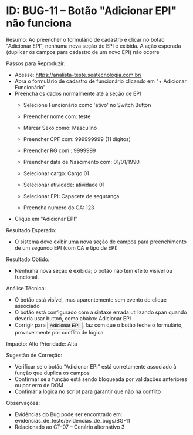 # ID: BUG-11 – Botão "Adicionar EPI" não funciona

Resumo:
Ao preencher o formulário de cadastro e clicar no botão "Adicionar EPI", nenhuma nova seção de EPI é exibida. A ação esperada (duplicar os campos para cadastro de um novo EPI) não ocorre

Passos para Reproduzir:
- Acesse: https://analista-teste.seatecnologia.com.br/
- Abra o formulário de cadastro de funcionário clicando em "+ Adicionar Funcionário"
- Preencha os dados normalmente até a seção de EPI
    - Selecione Funcionário como 'ativo' no Switch Button
    - Preencher nome com: teste
    - Marcar Sexo como: Masculino
    - Preencher CPF com: 999999999 (11 digitos)
    - Preencher RG com : 9999999
    - Preencher data de Nascimento com: 01/01/1990
    - Selecionar cargo: Cargo 01

    - Selecionar atividade: atividade 01
    - Selecionar EPI: Capacete de segurança
    - Preencha numero do CA: 123
- Clique em "Adicionar EPI"

Resultado Esperado:
- O sistema deve exibir uma nova seção de campos para preenchimento de um segundo EPI (com CA e tipo de EPI)

Resultado Obtido:
- Nenhuma nova seção é exibida; o botão não tem efeito visível ou funcional.

Análise Técnica:

- O botão está visível, mas aparentemente sem evento de clique associado
- O botão está configurado com a sintaxe errada utilizando span quando deveria usar button, como abaixo:
    <span class="addEPI">Adicionar EPI</span>
- Corrigir para <button class="addEPI">Adicionar EPI</button>, faz com que o botão feche o formulário, provavelmente por conflito de lógica

Impacto: Alto
Prioridade: Alta

Sugestão de Correção:
- Verificar se o botão “Adicionar EPI” está corretamente associado à função que duplica os campos
- Confirmar se a função está sendo bloqueada por validações anteriores ou por erro de DOM
- Confimar a lógica no script para garantir que não há conflito

Observações:

- Evidências do Bug pode ser encontrado em: evidencias_de_teste/evidencias_de_bugs/BG-11
- Relacionado ao CT-07 – Cenário alternativo 3